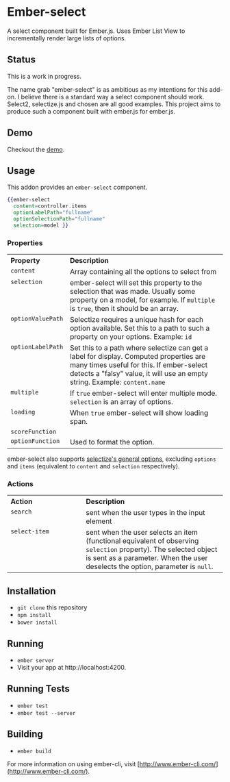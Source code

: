# Ember-select

A select component built for Ember.js. Uses Ember List View to incrementally render large lists of options.

## Status

This is a work in progress.  

The name grab "ember-select" is as ambitious as my intentions for this add-on.  I believe there is a standard way a select component should work.  Select2,  selectize.js and chosen are all good examples.  This project aims to produce such a component built with ember.js for ember.js.

## Demo

Checkout the [demo](http://arenoir.github.io/ember-select/).



## Usage

This addon provides an `ember-select` component.

```handlebars
{{ember-select
  content=controller.items
  optionLabelPath="fullname"
  optionSelectionPath="fullname"
  selection=model }}
```

### Properties

<table width="100%">
  <tr>
    <th valign="top" width="120px" align="left">Property</th>
    <th valign="top" align="left">Description</th>
  </tr>
  <tr>
    <td valign="top"><code>content</code></td>
    <td valign="top">Array containing all the options to select from</td>
  </tr>
  <tr>
    <td valign="top"><code>selection</code></td>
    <td valign="top">ember-select will set this property to the selection that was made. Usually some property on a model, for example. If <code>multiple</code> is <code>true</code>, then it should be an array.</td>
  </tr>
  <tr>
    <td valign="top"><code>optionValuePath</code></td>
    <td valign="top">Selectize requires a unique hash for each option available. Set this to a path to such a property on your options. Example: <code>id</code></td>
  </tr>
  <tr>
    <td valign="top"><code>optionLabelPath</code></td>
    <td valign="top">Set this to a path where selectize can get a label for display. Computed properties are many times useful for this. If ember-select detects a "falsy" value, it will use an empty string. Example: <code>content.name</code></td>
  </tr>
  <tr>
    <td valign="top"><code>multiple</code></td>
    <td valign="top">If <code>true</code> ember-select will enter multiple mode. <code>selection</code> is an array of options.</td>
  </tr>
  <tr>
    <td valign="top"><code>loading</code></td>
    <td valign="top">When <code>true</code> ember-select will show loading span.</td>
  </tr>
  <tr>
    <td valign="top">
      <code>scoreFunction</code>
    </td>
    <td valign="top"></td>
  </tr>
  <tr>
    <td valign="top">
      <code>optionFunction</code>
    </td>
    <td valign="top">Used to format the option.</td>
  </tr>
</table>

ember-select also supports [selectize's general options](https://github.com/brianreavis/selectize.js/blob/master/docs/usage.md#general), excluding `options` and `items` (equivalent to `content` and `selection` respectively).

### Actions


<table width="100%">
  <tr>
    <th valign="top" width="160px" align="left">Action</th>
    <th valign="top" align="left">Description</th>
  </tr>
  <tr>
    <td valign="top"><code>search</code></td>
    <td valign="top">sent when the user types in the input element</tr>
  </tr>
  <tr>
    <td valign="top"><code>select-item</code></td>
    <td valign="top">sent when the user selects an item (functional equivalent of observing <code>selection</code> property). The selected object is sent as a parameter. When the user deselects the option, parameter is <code>null</code>.</tr>
  </tr>
</table>


## Installation

* `git clone` this repository
* `npm install`
* `bower install`

## Running

* `ember server`
* Visit your app at http://localhost:4200.

## Running Tests

* `ember test`
* `ember test --server`

## Building

* `ember build`

For more information on using ember-cli, visit [http://www.ember-cli.com/](http://www.ember-cli.com/).
